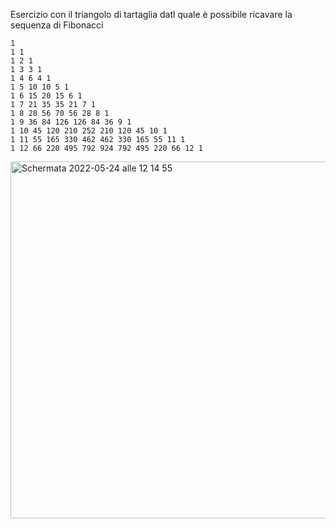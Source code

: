 Esercizio con il triangolo di tartaglia datl quale è possibile ricavare la sequenza di Fibonacci


```
1
1 1 
1 2 1 
1 3 3 1 
1 4 6 4 1 
1 5 10 10 5 1 
1 6 15 20 15 6 1 
1 7 21 35 35 21 7 1 
1 8 28 56 70 56 28 8 1 
1 9 36 84 126 126 84 36 9 1 
1 10 45 120 210 252 210 120 45 10 1 
1 11 55 165 330 462 462 330 165 55 11 1 
1 12 66 220 495 792 924 792 495 220 66 12 1 

```

<img width="571" alt="Schermata 2022-05-24 alle 12 14 55" src="https://user-images.githubusercontent.com/43820545/170008664-8c82d670-d327-4b06-ae8c-e9cb25fbaba0.png">

